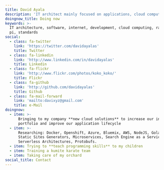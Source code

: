 ```yaml
---
title: David Ayala
description: 'IT architect mainly focused on applications, cloud computing and new solutions'
doingnow_title: Doing now
keywords: >-
  IT architecture, software, internet, development, cloud computing, raspberry
  pi, standards
social:
  - class: fa-twitter
    link: 'https://twitter.com/davidayalas'
    title: Twitter
  - class: fa-linkedin
    link: 'http://www.linkedin.com/in/davidayalas'
    title: Linkedin
  - class: fa-flickr
    link: 'http://www.flickr.com/photos/koko_koko/'
    title: Flickr
  - class: fa-github
    link: 'http://github.com/davidayalas'
    title: Github
  - class: fa-mail-forward
    link: 'mailto:davixyz@gmail.com'
    title: e-Mail
doingnow:
  - item: >-
      Bringing to my company **new cloud solutions** to increase our internal
      portfolio and improve our application lifecycle
  - item: >-
      Researching: Docker, Openshift, Azure, Bluemix, AWS, NodeJS, Golang,
      Static Sites Generators, Microservices, Search Engine as a Service,
      Serverless Architectures, Protobufs. 
  - item: Trying to **teach programming skills** to my children
  - item: Training a kumite karate team
  - item: Taking care of my orchard
social_title: Contact
---
```


